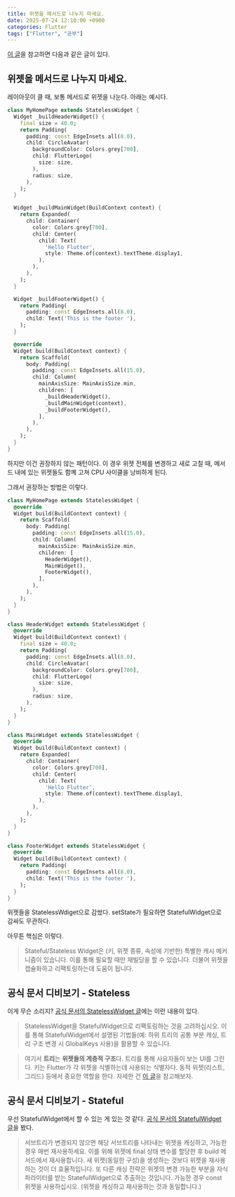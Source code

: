 ```yaml
---
title: 위젯을 메서드로 나누지 마세요.
date: 2025-07-24 12:10:00 +0900
categories: Flutter
tags: ["Flutter", "공부"]
---
```


[이 글](https://blog.codemagic.io/how-to-improve-the-performance-of-your-flutter-app./)을 참고하면 다음과 같은 글이 있다.

## 위젯을 메서드로 나누지 마세요.

레이아웃이 클 때, 보통 메서드로 위젯을 나눈다. 아래는 예시다.

```dart
class MyHomePage extends StatelessWidget {
  Widget _buildHeaderWidget() {
    final size = 40.0;
    return Padding(
      padding: const EdgeInsets.all(8.0),
      child: CircleAvatar(
        backgroundColor: Colors.grey[700],
        child: FlutterLogo(
          size: size,
        ),
        radius: size,
      ),
    );
  }

  Widget _buildMainWidget(BuildContext context) {
    return Expanded(
      child: Container(
        color: Colors.grey[700],
        child: Center(
          child: Text(
            'Hello Flutter',
            style: Theme.of(context).textTheme.display1,
          ),
        ),
      ),
    );
  }

  Widget _buildFooterWidget() {
    return Padding(
      padding: const EdgeInsets.all(8.0),
      child: Text('This is the footer '),
    );
  }

  @override
  Widget build(BuildContext context) {
    return Scaffold(
      body: Padding(
        padding: const EdgeInsets.all(15.0),
        child: Column(
          mainAxisSize: MainAxisSize.min,
          children: [
            _buildHeaderWidget(),
            _buildMainWidget(context),
            _buildFooterWidget(),
          ],
        ),
      ),
    );
  }
}
```

하지만 이건 권장하지 않는 패턴이다. 이 경우 위젯 전체를 변경하고 새로 고칠 때, 메서드 내에 있는 위젯들도 함꼐 고쳐 CPU 사이클을 낭비하게 된다.

그래서 권장하는 방법은 이렇다.

```dart
class MyHomePage extends StatelessWidget {
  @override
  Widget build(BuildContext context) {
    return Scaffold(
      body: Padding(
        padding: const EdgeInsets.all(15.0),
        child: Column(
          mainAxisSize: MainAxisSize.min,
          children: [
            HeaderWidget(),
            MainWidget(),
            FooterWidget(),
          ],
        ),
      ),
    );
  }
}

class HeaderWidget extends StatelessWidget {
  @override
  Widget build(BuildContext context) {
    final size = 40.0;
    return Padding(
      padding: const EdgeInsets.all(8.0),
      child: CircleAvatar(
        backgroundColor: Colors.grey[700],
        child: FlutterLogo(
          size: size,
        ),
        radius: size,
      ),
    );
  }
}

class MainWidget extends StatelessWidget {
  @override
  Widget build(BuildContext context) {
    return Expanded(
      child: Container(
        color: Colors.grey[700],
        child: Center(
          child: Text(
            'Hello Flutter',
            style: Theme.of(context).textTheme.display1,
          ),
        ),
      ),
    );
  }
}

class FooterWidget extends StatelessWidget {
  @override
  Widget build(BuildContext context) {
    return Padding(
      padding: const EdgeInsets.all(8.0),
      child: Text('This is the footer '),
    );
  }
}
```

위젯들을 StatelessWdiget으로 감쌌다. setState가 필요하면 StatefulWidget으로 감싸도 무관하다.

아무튼 핵심은 이렇다.

> Stateful/Stateless Widget은 (키, 위젯 종류, 속성에 기반한) 특별한 캐시 메커니즘이 있습니다. 이를 통해 필요할 때만 재빌딩을 할 수 있습니다. 더불어 위젯을 캡슐화하고 리팩토링하는데 도움이 됩니다.

## 공식 문서 디비보기 - Stateless

이게 무슨 소리지? [공식 문서의 StatelessWidget 글](https://api.flutter.dev/flutter/widgets/StatelessWidget-class.html)에는 이런 내용이 있다.

> StatelessWidget을 StatefulWidget으로 리팩토링하는 것을 고려하십시오. 이를 통해 StatefulWidget에서 설명된 기법들(예: 하위 트리의 공통 부분 캐싱, 트리 구조 변경 시 GlobalKeys 사용)을 활용할 수 있습니다.

> 여기서 **트리**는 **위젯들의 계층적 구조**다. 트리를 통해 사요자들이 보는 UI를 그린다. 키는 Flutter가 각 위젯을 식별하는데 사용되는 식별자다. 동적 위젯(리스트, 그리드) 등에서 중요한 역할을 한다. 자세한 건 [이 글](https://changjoo-park.github.io/learn-flutter/part3/widget-tree/)을 참고해보자.

## 공식 문서 디비보기 - Stateful

우선 StatefulWidget에서 할 수 있는 게 있는 것 같다. [공식 문서의 StatefulWidget 글](https://api.flutter.dev/flutter/widgets/StatefulWidget-class.html)을 봤다.

> 서브트리가 변경되지 않으면 해당 서브트리를 나타내는 위젯을 캐싱하고, 가능한 경우 매번 재사용하세요. 이를 위해 위젯에 final 상태 변수를 할당한 후 build 메서드에서 재사용합니다. 새 위젯(동일한 구성)을 생성하는 것보다 위젯을 재사용하는 것이 더 효율적입니다. 또 다른 캐싱 전략은 위젯의 변경 가능한 부분을 자식 파라미터를 받는 StatefulWidget으로 추출하는 것입니다.
가능한 경우 const 위젯을 사용하십시오. (위젯을 캐싱하고 재사용하는 것과 동일합니다.)
